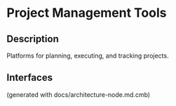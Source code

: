 # Project Management Tools
## Description
Platforms for planning, executing, and tracking projects.


## Interfaces


(generated with docs/architecture-node.md.cmb)
